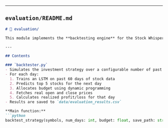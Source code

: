 
---

## `evaluation/README.md`

```markdown
# 📁 evaluation/

This module implements the **backtesting engine** for the Stock Whisperer project.

---

## Contents

### `backtester.py`
- Simulates the investment strategy over a configurable number of past trading days
- For each day:
  1. Trains an LSTM on past 60 days of stock data
  2. Predicts top 5 stocks for the next day
  3. Allocates budget using dynamic programming
  4. Fetches real open and close prices
  5. Calculates realized profit/loss for that day
- Results are saved to `data/evaluation_results.csv`

**Main function:**
```python
backtest_strategy(symbols, num_days: int, budget: float, save_path: str = None) -> pd.DataFrame
